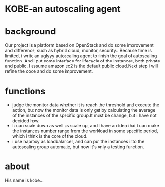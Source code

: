 KOBE-an autoscaling agent
========

# background
Our project is a platform based on OpenStack and do some improvement and difference, such as hybrid cloud, monitor, security..
Because time is limited, i write an uglyyy autoscaling agent to finish the goal of autoscaling function. And i put some interface for lifecycle of the instances, both private and public. I assume amazon ec2 is the default public cloud.Next step i will refine the code and do some improvement.

# functions
- judge the monitor data whether it is reach the threshold and execute the action, but now the monitor data is only get by calculating the average of the instances of the specific group.It must be change, but i have not decided how.
- it can scale down as well as scale up, and i have an idea that i can make the instances number range from the workload in some specific period, which i think is the core of the cloud.
- i use haproxy as loadbalancer, and can put the instances into the autoscaling group automatic, but now it's only a testing function.

# about
His name is kobe...
